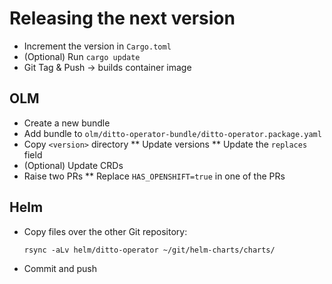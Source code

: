 # Releasing the next version

* Increment the version in `Cargo.toml`
* (Optional) Run `cargo update`
* Git Tag & Push -> builds container image

## OLM

* Create a new bundle
* Add bundle to `olm/ditto-operator-bundle/ditto-operator.package.yaml`
* Copy `<version>` directory
  ** Update versions
  ** Update the `replaces` field
* (Optional) Update CRDs
* Raise two PRs
  ** Replace `HAS_OPENSHIFT=true` in one of the PRs

## Helm

* Copy files over the other Git repository:

      rsync -aLv helm/ditto-operator ~/git/helm-charts/charts/

* Commit and push
